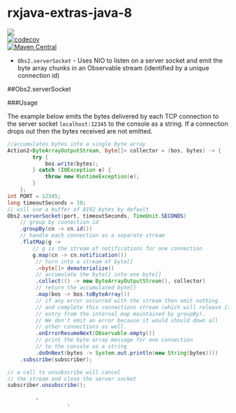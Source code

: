 # rxjava-extras-java-8

<a href="https://travis-ci.org/davidmoten/rxjava-extras-java-8"><img src="https://travis-ci.org/davidmoten/rxjava-extras-java-8.svg"/></a><br/>
[![codecov](https://codecov.io/gh/davidmoten/rxjava-extras-java-8/branch/master/graph/badge.svg)](https://codecov.io/gh/davidmoten/rxjava-extras-java-8)<br/>
[![Maven Central](https://maven-badges.herokuapp.com/maven-central/com.github.davidmoten/rxjava-extras-java-8/badge.svg?style=flat)](https://maven-badges.herokuapp.com/maven-central/com.github.davidmoten/rxjava-extras-java-8)


* `Obs2.serverSocket` - Uses NIO to listen on a server socket and emit the byte array chunks in an Observable stream (identified by a unique connection id)

##Obs2.serverSocket

###Usage

The example below emits the bytes delivered by each TCP connection to the server socket `localhost:12345` to the console as a string. If a connection drops out then the bytes received are not emitted.

```java
//accumulates bytes into a single byte array 
Action2<ByteArrayOutputStream, byte[]> collector = (bos, bytes) -> {
        try {
            bos.write(bytes);
        } catch (IOException e) {
            throw new RuntimeException(e);
        }
    };
int PORT = 12345;
long timeoutSeconds = 10;
// will use a buffer of 8192 bytes by default
Obs2.serverSocket(port, timeoutSeconds, TimeUnit.SECONDS)
    // group by connection id
    .groupBy(cn -> cn.id())
    // handle each connection as a separate stream
    .flatMap(g -> 
        // g is the stream of notifications for one connection 
        g.map(cn -> cn.notification())
         // turn into a stream of byte[]
         .<byte[]> dematerialize()
         // accumulate the byte[] into one byte[]
         .collect(() -> new ByteArrayOutputStream(), collector)
         // return the accumulated byte[]
         .map(bos -> bos.toByteArray())
         // if any error occurred with the stream then emit nothing
         // and complete this connections stream (which will release its
         // entry from the internal map maintained by groupBy). 
         // We don't emit an error because it would should down all 
         // other connections as well. 
         .onErrorResumeNext(Observable.empty())
         // print the byte array message for one connection
         // to the console as a string
         .doOnNext(bytes -> System.out.println(new String(bytes))))
    .subscribe(subscriber);

// a call to unsubscribe will cancel
// the stream and close the server socket
subscriber.unsubscribe();
```
             .
                       .
